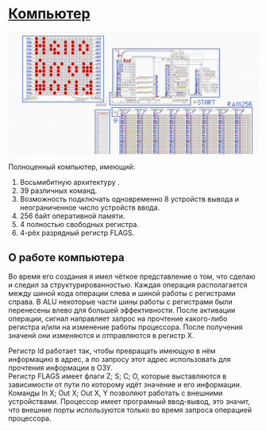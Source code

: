 # [Компьютер](https://logic-arrows.io/map-yrERhX_m)
[![Компьютер](png/Компьютер.png)](https://logic-arrows.io/map-yrERhX_m)

Полноценный компьютер, имеющий:

1. Восьмибитную архитектуру .
2. 39 различных команд.
3. Возможность подключать одновременно 8 устройств вывода и неограниченное число устройств ввода.
4. 256 байт оперативной памяти.
5. 4 полностью свободных регистра.
6. 4-рёх разрядный регистр FLAGS.

## О работе компьютера



Во время его создания я имел чёткое представление о том, что сделаю и следил за структурированностью. Каждая операция располагается между шиной кода операции слева и шиной работы с регистрами справа. В ALU некоторые части шины работы с регистрами были перенесены влево для большей эффективности. После активации операции, сигнал направляет запрос на прочтение какого-либо регистра и/или на изменение работы процессора. После получения значенй они изменяются и отправляются в регистр X.

Регистр Id работает так, чтобы превращать имеющую в нём информацию в адрес, а по запросу этот адрес использовать для прочтения информации в ОЗУ. <br>
Регистр FLAGS имеет флаги Z; S; C; O, которые выставляются в зависимости от пути по которому идёт значение и его информации. <br>
Команды In X; Out X; Out X, Y позволяют работать с внешними устройствами. Процессор имеет програмный ввод-вывод, это значит, что внешние порты используются только во время запроса операцией процессора.
<br><br>

